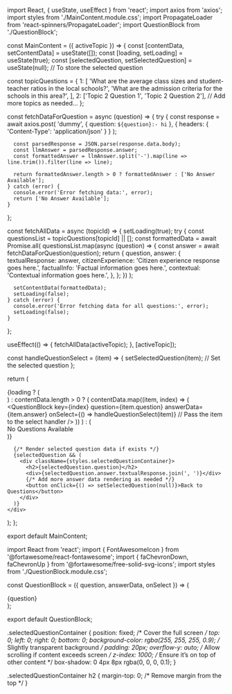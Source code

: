 import React, { useState, useEffect } from 'react';
import axios from 'axios';
import styles from './MainContent.module.css';
import PropagateLoader from 'react-spinners/PropagateLoader';
import QuestionBlock from './QuestionBlock';

const MainContent = ({ activeTopic }) => {
  const [contentData, setContentData] = useState([]);
  const [loading, setLoading] = useState(true);
  const [selectedQuestion, setSelectedQuestion] = useState(null); // To store the selected question

  const topicQuestions = {
    1: [
      'What are the average class sizes and student-teacher ratios in the local schools?',
      'What are the admission criteria for the schools in this area?',
    ],
    2: ['Topic 2 Question 1', 'Topic 2 Question 2'],
    // Add more topics as needed...
  };

  const fetchDataForQuestion = async (question) => {
    try {
      const response = await axios.post(
        'dummy',
        { question: `${question}:- hi` },
        { headers: { 'Content-Type': 'application/json' } }
      );

      const parsedResponse = JSON.parse(response.data.body);
      const llmAnswer = parsedResponse.answer;
      const formattedAnswer = llmAnswer.split('-').map(line => line.trim()).filter(line => line);

      return formattedAnswer.length > 0 ? formattedAnswer : ['No Answer Available'];
    } catch (error) {
      console.error('Error fetching data:', error);
      return ['No Answer Available'];
    }
  };

  const fetchAllData = async (topicId) => {
    setLoading(true);
    try {
      const questionsList = topicQuestions[topicId] || [];
      const formattedData = await Promise.all(
        questionsList.map(async (question) => {
          const answer = await fetchDataForQuestion(question);
          return {
            question,
            answer: {
              textualResponse: answer,
              citizenExperience: 'Citizen experience response goes here.',
              factualInfo: 'Factual information goes here.',
              contextual: 'Contextual information goes here.',
            },
          };
        })
      );

      setContentData(formattedData);
      setLoading(false);
    } catch (error) {
      console.error('Error fetching data for all questions:', error);
      setLoading(false);
    }
  };

  useEffect(() => {
    fetchAllData(activeTopic);
  }, [activeTopic]);

  const handleQuestionSelect = (item) => {
    setSelectedQuestion(item); // Set the selected question
  };

  return (
    <div className={styles.mainContent}>
      {loading ? (
        <div className={styles.loaderWrapper}>
          <PropagateLoader color="rgb(15, 95, 220)" loading={loading} size={22} />
        </div>
      ) : contentData.length > 0 ? (
        contentData.map((item, index) => (
          <QuestionBlock
            key={index}
            question={item.question}
            answerData={item.answer}
            onSelect={() => handleQuestionSelect(item)} // Pass the item to the select handler
          />
        ))
      ) : (
        <div>No Questions Available</div>
      )}

      {/* Render selected question data if exists */}
      {selectedQuestion && (
        <div className={styles.selectedQuestionContainer}>
          <h2>{selectedQuestion.question}</h2>
          <div>{selectedQuestion.answer.textualResponse.join(', ')}</div>
          {/* Add more answer data rendering as needed */}
          <button onClick={() => setSelectedQuestion(null)}>Back to Questions</button>
        </div>
      )}
    </div>
  );
};

export default MainContent;




import React from 'react';
import { FontAwesomeIcon } from '@fortawesome/react-fontawesome';
import { faChevronDown, faChevronUp } from '@fortawesome/free-solid-svg-icons';
import styles from './QuestionBlock.module.css';

const QuestionBlock = ({ question, answerData, onSelect }) => (
  <div className={styles.questionBlock} onClick={onSelect}>
    <div className={styles.question}>
      {question}
      <FontAwesomeIcon icon={faChevronDown} className={styles.chevronIcon} />
    </div>
  </div>
);

export default QuestionBlock;



.selectedQuestionContainer {
  position: fixed; /* Cover the full screen */
  top: 0;
  left: 0;
  right: 0;
  bottom: 0;
  background-color: rgba(255, 255, 255, 0.9); /* Slightly transparent background */
  padding: 20px;
  overflow-y: auto; /* Allow scrolling if content exceeds screen */
  z-index: 1000; /* Ensure it’s on top of other content */
  box-shadow: 0 4px 8px rgba(0, 0, 0, 0.1);
}

.selectedQuestionContainer h2 {
  margin-top: 0; /* Remove margin from the top */
}
